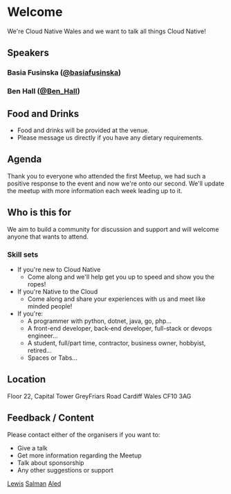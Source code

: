 # Welcome

We're Cloud Native Wales and we want to talk all things Cloud Native!

## Speakers

### Basia Fusinska ([@basiafusinska](https://twitter.com/basiafusinska))

### Ben Hall ([@Ben_Hall](https://twitter.com/Ben_Hall))

## Food and Drinks

* Food and drinks will be provided at the venue.
* Please message us directly if you have any dietary requirements.

## Agenda

Thank you to everyone who attended the first Meetup, we had such a positive response to the event and now we're onto our second.  We'll update the meetup with more information each week leading up to it.

## Who is this for

We aim to build a community for discussion and support and will welcome anyone that wants to attend.

### Skill sets

* If you're new to Cloud Native
  * Come along and we'll help get you up to speed and show you the ropes!
* If you're Native to the Cloud
  * Come along and share your experiences with us and meet like minded people!
* If you're:
  * A programmer with python, dotnet, java, go, php...
  * A front-end developer, back-end developer, full-stack or devops engineer...
  * A student, full/part time, contractor, business owner, hobbyist, retired...
  * Spaces or Tabs...

## Location

Floor 22, Capital Tower
GreyFriars Road
Cardiff
Wales
CF10 3AG

## Feedback / Content

Please contact either of the organisers if you want to:

* Give a talk
* Get more information regarding the Meetup
* Talk about sponsorship
* Any other suggestions or support

[Lewis](mailto:lewis@cloudnativewales.io)
[Salman](mailto:salman@cloudnativewales.io)
[Aled](mailto:aled@cloudnativewales.io)